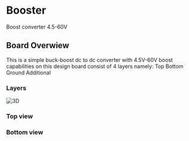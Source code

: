 # Booster
Boost converter 4.5-60V
## Board Overwiew
This is a simple buck-boost dc to dc converter with 4.5V-60V boost capabilities on this design board consist of 4 layers namely: 
Top
Bottom
Ground
Additional


### Layers
![3D](https://user-images.githubusercontent.com/121053019/210188461-16f3ad54-325b-4b0d-af95-b08b6f05c389.png)

### Top view


### Bottom view

